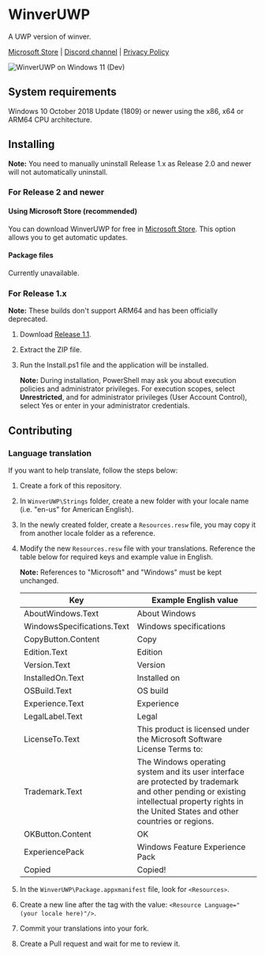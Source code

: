 # WinverUWP
A UWP version of winver.

[Microsoft Store](https://www.microsoft.com/p/winver-uwp/9n60s2vfmb7l) | [Discord channel](https://discord.gg/MUyRGUN4Ny) | [Privacy Policy](/PRIVACY.md)

![WinverUWP on Windows 11 (Dev)](/images/WinverUWP-dark-11.png)

## System requirements
Windows 10 October 2018 Update (1809) or newer using the x86, x64 or ARM64 CPU architecture.

## Installing
**Note:** You need to manually uninstall Release 1.x as Release 2.0 and newer will not automatically uninstall.
### For Release 2 and newer
#### Using Microsoft Store (recommended)
You can download WinverUWP for free in [Microsoft Store](https://www.microsoft.com/p/winver-uwp/9n60s2vfmb7l). This option allows you to get automatic updates.

#### Package files
Currently unavailable.

### For Release 1.x
**Note:** These builds don't support ARM64 and has been officially deprecated.

1. Download [Release 1.1](https://github.com/dongle-the-gadget/WinverUWP/releases/download/v1.1.0.0/WinverUWPPackage_1.1.0.0.zip).
2. Extract the ZIP file.
3. Run the Install.ps1 file and the application will be installed.
   
   **Note:** During installation, PowerShell may ask you about execution policies and administrator privileges. For execution scopes, select **Unrestricted**, and for administrator privileges (User Account Control), select Yes or enter in your administrator credentials.

<!--
## Launching
You could launch this program in one of these three ways:
- As an app entry in Start, Search, PowerToys Run, ... (whatever has you)
- Using the app execution alias: `winveruwp.exe`
- Using the app protocol: `winveruwp://`
-->

## Contributing
### Language translation
If you want to help translate, follow the steps below:
1. Create a fork of this repository.
2. In `WinverUWP\Strings` folder, create a new folder with your locale name (i.e. "en-us" for American English).
3. In the newly created folder, create a `Resources.resw` file, you may copy it from another locale folder as a reference.
4. Modify the new `Resources.resw` file with your translations. Reference the table below for required keys and example value in English.

   **Note:** References to "Microsoft" and "Windows" must be kept unchanged.

   | Key      | Example English value             |
   |----------|-----------------------------------|
   |AboutWindows.Text|About Windows|
   |WindowsSpecifications.Text|Windows specifications|
   |CopyButton.Content|Copy|
   |Edition.Text|Edition|
   |Version.Text|Version|
   |InstalledOn.Text|Installed on|
   |OSBuild.Text|OS build|
   |Experience.Text|Experience|
   |LegalLabel.Text|Legal|
   |LicenseTo.Text|This product is licensed under the Microsoft Software License Terms to:|
   |Trademark.Text|The Windows operating system and its user interface are protected by trademark and other pending or existing intellectual property rights in the United States and other countries or regions.|
   |OKButton.Content|OK|
   |ExperiencePack|Windows Feature Experience Pack|
   |Copied|Copied!|
5. In the `WinverUWP\Package.appxmanifest` file, look for `<Resources>`.
6. Create a new line after the tag with the value: `<Resource Language="(your locale here)"/>`.
7. Commit your translations into your fork.
8. Create a Pull request and wait for me to review it.
